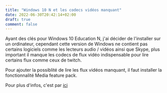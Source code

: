 ```yaml
---
title: "Windows 10 N et les codecs vidéos manquant"
date: 2022-06-30T20:42:14+02:00
draft: true
comment: false
---
```


Ayant des clés pour Windows 10 Education N, j'ai décider de l'installer sur un ordinateur, cependant cette version de Windows ne contient pas certains logiciels comme les lecteurs audio / vidéos ainsi que Skype, plus important il manque les codecs de flux vidéo indispensable pour lire certains flux comme ceux de twitch.  

Pour ajouter la possiblité de lire les flux vidéos manquant, il faut installer la fonctionnalité Media feature pack.

Pour plus d'infos, c'est par [ici](https://support.microsoft.com/fr-fr/topic/pack-de-fonctionnalit%C3%A9s-multim%C3%A9dia-pour-windows-10-n-2020-ebbdf559-b84c-0fc2-bd51-e23c9f6a4439)